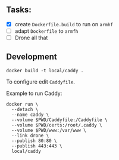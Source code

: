 
## Tasks:
- [x] create `Dockerfile.build` to run on `armhf`
- [ ] adapt `Dockerfile` to `armfh`
- [ ] Drone all that

## Development

```
docker build -t local/caddy .
```

To configure edit `Caddyfile`.

Example to run Caddy:
```
docker run \
  --detach \
  --name caddy \
  --volume $PWD/Caddyfile:/Caddyfile \
  --volume $PWD/certs:/root/.caddy \
  --volume $PWD/www:/var/www \
  --link drone \
  --publish 80:80 \
  --publish 443:443 \
  local/caddy
```
